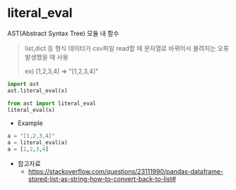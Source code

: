 # literal_eval

AST(Abstract Syntax Tree) 모듈 내 함수

> list,dict 등 형식 데이터가 csv파일 read할 때 문자열로 바뀌어서 불려지는 오류발생했을 때 사용
>
> ex) [1,2,3,4] => "[1,2,3,4]"



```python
import ast
ast.literal_eval(x)

from ast import literal_eval
literal_eval(x)
```

- Example

```python
a = "[1,2,3,4]"
a = literal_eval(a)
a = [1,2,3,4]
```

- 참고자료
  - https://stackoverflow.com/questions/23111990/pandas-dataframe-stored-list-as-string-how-to-convert-back-to-list#

